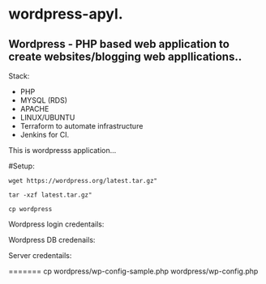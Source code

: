 # wordpress-apyl.


## Wordpress - PHP based web application to create websites/blogging web appllications..


Stack:

* PHP
* MYSQL (RDS)
* APACHE
* LINUX/UBUNTU
* Terraform to automate infrastructure
* Jenkins for CI.

This is wordpresss application...


#Setup:

```
wget https://wordpress.org/latest.tar.gz"
```
```
tar -xzf latest.tar.gz"
```

```
cp wordpress
```

Wordpress login credentails:


Wordpress DB credenails:


Server credentails:

=======
cp wordpress/wp-config-sample.php wordpress/wp-config.php
```
